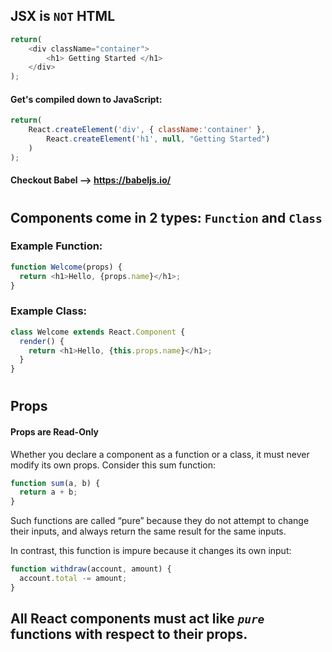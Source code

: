 


## JSX is `NOT` HTML

```javascript
return(
    <div className="container">
        <h1> Getting Started </h1>
    </div>
);
```

#### Get's compiled down to JavaScript:

```javascript
return(
    React.createElement('div', { className:'container' },
        React.createElement('h1', null, "Getting Started")
    )
);
```

#### Checkout Babel --> https://babeljs.io/

# 

## Components come in 2 types: `Function` and `Class`

### Example Function:
```javascript
function Welcome(props) {
  return <h1>Hello, {props.name}</h1>;
}
```
### Example Class:
```javascript
class Welcome extends React.Component {
  render() {
    return <h1>Hello, {this.props.name}</h1>;
  }
}
```

# 


## Props

#### Props are Read-Only
Whether you declare a component as a function or a class, it must never modify its own props. Consider this sum function:

```javascript
function sum(a, b) {
  return a + b;
}
```

Such functions are called “pure” because they do not attempt to change their inputs, and always return the same result for the same inputs.

In contrast, this function is impure because it changes its own input:
```javascript
function withdraw(account, amount) {
  account.total -= amount;
}
```


## All React components must act like *`pure`* functions with respect to their props.

